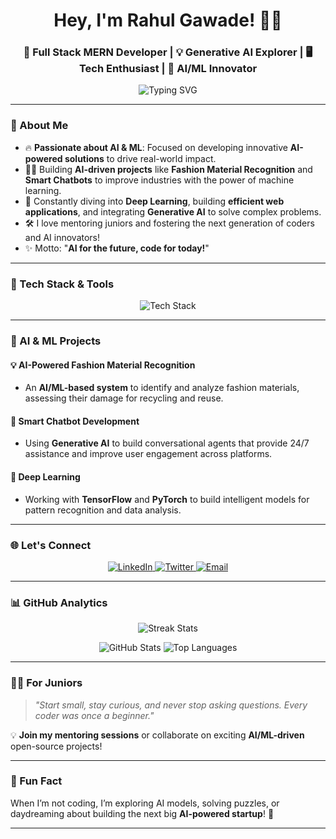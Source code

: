 <h1 align="center">Hey, I'm Rahul Gawade! 👨‍💻</h1>
<h3 align="center">🚀 Full Stack MERN Developer | 💡 Generative AI Explorer | 🖥️ Tech Enthusiast | 🤖 AI/ML Innovator</h3>

<p align="center">
  <img src="https://readme-typing-svg.demolab.com?font=Fira+Code&size=24&duration=4000&pause=1000&color=00C7FF&center=true&vCenter=true&width=435&lines=Full+Stack+Developer+%F0%9F%92%BB;Generative+AI+Enthusiast+%F0%9F%A7%BA;Exploring+AI+%26+ML+For+Future+Technologies!+%F0%9F%92%99" alt="Typing SVG" />
</p>

---

### 🌟 About Me  
- 🔥 **Passionate about AI & ML**: Focused on developing innovative **AI-powered solutions** to drive real-world impact.  
- 👨‍💻 Building **AI-driven projects** like **Fashion Material Recognition** and **Smart Chatbots** to improve industries with the power of machine learning.  
- 🧠 Constantly diving into **Deep Learning**, building **efficient web applications**, and integrating **Generative AI** to solve complex problems.  
- 🛠️ I love mentoring juniors and fostering the next generation of coders and AI innovators!  
- ✨ Motto: "**AI for the future, code for today!**"  

---

### 🚀 Tech Stack & Tools  
<p align="center">
  <img src="https://skillicons.dev/icons?i=react,nodejs,express,nextjs,docker,mongodb,python,cpp,html,css,tailwind,git,github,tensorflow,pytorch&theme=dark" alt="Tech Stack" />
</p>

---

### 🤖 AI & ML Projects  
#### 💡 AI-Powered Fashion Material Recognition  
- An **AI/ML-based system** to identify and analyze fashion materials, assessing their damage for recycling and reuse.

#### 💬 Smart Chatbot Development  
- Using **Generative AI** to build conversational agents that provide 24/7 assistance and improve user engagement across platforms.

#### 🧠 Deep Learning  
- Working with **TensorFlow** and **PyTorch** to build intelligent models for pattern recognition and data analysis.

---

### 🌐 Let's Connect  
<p align="center">
  <a href="https://linkedin.com/in/rahulgawadee" target="_blank">
    <img src="https://img.shields.io/badge/LinkedIn-0A66C2?style=for-the-badge&logo=linkedin&logoColor=white" alt="LinkedIn" />
  </a>
  <a href="https://twitter.com/rahulgawadee" target="_blank">
    <img src="https://img.shields.io/badge/Twitter-1DA1F2?style=for-the-badge&logo=twitter&logoColor=white" alt="Twitter" />
  </a>
  <a href="mailto:rahulgawadee@gmail.com">
    <img src="https://img.shields.io/badge/Email-D14836?style=for-the-badge&logo=gmail&logoColor=white" alt="Email" />
  </a>
</p>

---

### 📊 GitHub Analytics  
<p align="center">
  <img src="https://github-readme-streak-stats.herokuapp.com/?user=rahulgawadee&theme=radical" alt="Streak Stats" />
</p>
<p align="center">
  <img src="https://github-readme-stats.vercel.app/api?username=rahulgawadee&show_icons=true&theme=radical" alt="GitHub Stats" />
  <img src="https://github-readme-stats.vercel.app/api/top-langs/?username=rahulgawadee&layout=compact&theme=radical" alt="Top Languages" />
</p>

---

### 🧑‍🏫 For Juniors  
> _"Start small, stay curious, and never stop asking questions. Every coder was once a beginner."_  

💡 **Join my mentoring sessions** or collaborate on exciting **AI/ML-driven** open-source projects!

---

### 🎯 Fun Fact  
When I’m not coding, I’m exploring AI models, solving puzzles, or daydreaming about building the next big **AI-powered startup**! 🚀  

---
